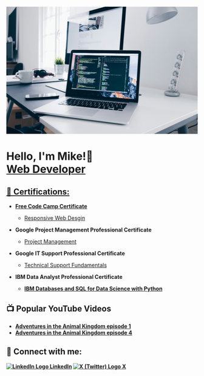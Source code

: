 ![Banner Image](githubprofile.jpg)
  <h1>Hello, I'm Mike!👋  <br/><a href="https://github.com/mwheeler2244">Web Developer</a> <a href="https://www.linkedin.com/in/michael-wheeler12//"></h1>




<h2>📃 Certifications:</h2>

- <b>Free Code Camp Certificate</b>
   - [Responsive Web Desgin](https://www.freecodecamp.org/certification/fcceaf2f614-f472-4103-87b6-ed1e94486f3f/responsive-web-design)

- <b>Google Project Management Professional Certificate</b>
  - [Project Management](https://www.coursera.org/account/accomplishments/professional-cert/ZMG6JGGNAFT4)
- <b>Google IT Support Professional Certificate</b>
  - [Technical Support Fundamentals](https://www.coursera.org/account/accomplishments/verify/4QXGP4238FML)
- <b>IBM Data Analyst Professional Certificate<b>
  - [IBM Databases and SQL for Data Science with Python](https://www.coursera.org/account/accomplishments/verify/6M6UR6RCSTQZ)

<h2>📺 Popular YouTube Videos</h2>

- [Adventures in the Animal Kingdom episode 1](https://www.youtube.com/watch?v=w8tO_XDp41M&t=4s)
- [Adventures in the Animal Kingdom episode 4](https://www.youtube.com/watch?v=ip_X3LJCXMg)
  

<h2> 🤳 Connect with me:</h2>



  
<a href="https://www.linkedin.com/in/michael-wheeler12/">
    <img src="https://upload.wikimedia.org/wikipedia/commons/thumb/c/ca/LinkedIn_logo_initials.png/768px-LinkedIn_logo_initials.png" width="22px" alt="LinkedIn Logo">
    LinkedIn</a>

 <a href="https://x.com/Michael68374214" target="_blank">
   <img src="https://upload.wikimedia.org/wikipedia/commons/6/6f/X_logo_2023.svg" alt="X (Twitter) Logo" width="20" height="20">
   X
</a>




